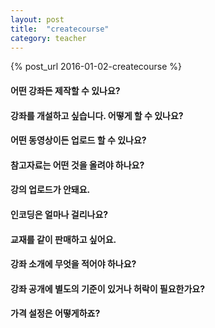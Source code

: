 ```yaml
---
layout: post
title:  "createcourse"
category: teacher
---
```

{% post_url 2016-01-02-createcourse %}

#### 어떤 강좌든 제작할 수 있나요?

#### 강좌를 개설하고 싶습니다. 어떻게 할 수 있나요?

#### 어떤 동영상이든 업로드 할 수 있나요?

#### 참고자료는 어떤 것을 올려야 하나요?

#### 강의 업로드가 안돼요.

#### 인코딩은 얼마나 걸리나요?

#### 교재를 같이 판매하고 싶어요.

#### 강좌 소개에 무엇을 적어야 하나요?

#### 강좌 공개에 별도의 기준이 있거나 허락이 필요한가요?

#### 가격 설정은 어떻게하죠?

